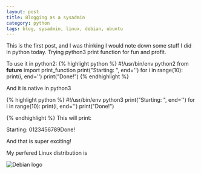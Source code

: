 ```yaml
---
layout: post
title: Blogging as a sysadmin
category: python 
tags: blog, sysadmin, linux, debian, ubuntu
---
```

This is the first post, and I was thinking I would note down some stuff I did in python today.
Trying python3 print function for fun and profit. 

To use it in python2: 
{% highlight python %}
#!/usr/bin/env python2
from __future__ import print_function
print("Starting: ", end='')
for i in range(10):
        print(i, end='')
            print("Done!")
{% endhighlight %}

And it is native in python3 

{% highlight python %}
#!/usr/bin/env python3
print("Starting: ", end='')
for i in range(10):
        print(i, end='')
            print("Done!")

{% endhighlight %}
This will print: 

Starting: 0123456789Done!

And that is super exciting! 

My perfered Linux distribution is 

![Debian logo](https://random.0x7b8.net/pics/Debian_logo.png)

